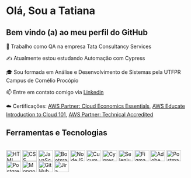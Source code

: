 #  Olá, Sou a Tatiana
## Bem vindo (a) ao meu perfil do GitHub
💼 Trabalho como QA na empresa Tata Consultancy Services

✍️ Atualmente estou estudando Automação com Cypress

🎓 Sou formada em Análise e Desenvolvimento de Sistemas pela UTFPR Campus de Cornélio Procópio

📫 Entre em contato comigo via [Linkedin](https://www.linkedin.com/in/tatiana-motoyama/)

☁️ Certificações:
 [AWS Partner: Cloud Economics Essentials](https://www.credly.com/badges/0ee22e79-c207-4774-a624-b220f1676e20/linked_in_profile),
 [AWS Educate Introduction to Cloud 101](https://www.credly.com/badges/128b4738-2375-4ba1-a564-f416a4a656d9/linked_in_profile),
 [AWS Partner: Technical Accredited](https://www.credly.com/badges/12218bcb-fa99-4c95-9e68-7a924117ca70/linked_in_profile)
 

 ##
 
<div>
  <a href="https://github.com/tatyyukie"> </a>
</div>
  
## Ferramentas e Tecnologias
<div style="display: inline_block"><br>
  <img align="center" alt="HTML" height="30" width="40" src="https://cdn.jsdelivr.net/gh/devicons/devicon@latest/icons/html5/html5-original.svg">
  <img align="center" alt="CSS" height="30" width="40" src="https://cdn.jsdelivr.net/gh/devicons/devicon@latest/icons/css3/css3-plain.svg">
  <img align="center" alt="JavaScript" height="30" width="40" src="https://cdn.jsdelivr.net/gh/devicons/devicon@latest/icons/javascript/javascript-plain.svg">
  <img align="center" alt="Bootsrap" height="30" width="40" src="https://cdn.jsdelivr.net/gh/devicons/devicon@latest/icons/bootstrap/bootstrap-original.svg">
  <img align="center" alt="NodeJS" height="30" width="40" src="https://cdn.jsdelivr.net/gh/devicons/devicon@latest/icons/nodejs/nodejs-original.svg">
  <img align="center" alt="Cucumber" height="30" width="40" src="https://cdn.jsdelivr.net/gh/devicons/devicon@latest/icons/cucumber/cucumber-plain.svg">
  <img align="center" alt="Cypress" height="30" width="40" src="https://cdn.jsdelivr.net/gh/devicons/devicon@latest/icons/cypressio/cypressio-original.svg">
  <img align="center" alt="Selenium" height="30" width="40" src="https://cdn.jsdelivr.net/gh/devicons/devicon@latest/icons/selenium/selenium-original.svg">
  <img align="center" alt="Figma" height="30" width="40" src="https://cdn.jsdelivr.net/gh/devicons/devicon@latest/icons/figma/figma-original.svg">
  <img align="center" alt="Adobe XD" height="30" width="40" src="https://cdn.jsdelivr.net/gh/devicons/devicon@latest/icons/xd/xd-original.svg">
  <img align="center" alt="Postman" height="30" width="40" src="https://cdn.jsdelivr.net/gh/devicons/devicon@latest/icons/postman/postman-original.svg">
  <img align="center" alt="Postgres" height="30" width="40" src="https://cdn.jsdelivr.net/gh/devicons/devicon@latest/icons/postgresql/postgresql-original.svg">
  <img align="center" alt="MongoDB" height="30" width="40" src="https://cdn.jsdelivr.net/gh/devicons/devicon@latest/icons/mongodb/mongodb-original.svg">
  <img align="center" alt="GitHub" height="30" width="40" src="https://cdn.jsdelivr.net/gh/devicons/devicon@latest/icons/github/github-original.svg">
  <img align="center" alt="Jira" height="30" width="40" src="https://cdn.jsdelivr.net/gh/devicons/devicon/icons/jira/jira-original-wordmark.svg">

</div>
